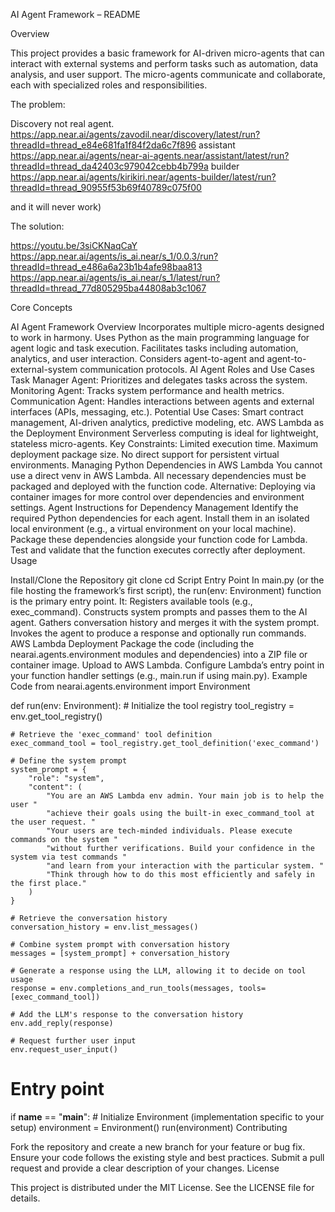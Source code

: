 AI Agent Framework – README

Overview

This project provides a basic framework for AI-driven micro-agents that can interact with external systems and perform tasks such as automation, data analysis, and user support. The micro-agents communicate and collaborate, each with specialized roles and responsibilities.

The problem:

Discovery not real agent.
https://app.near.ai/agents/zavodil.near/discovery/latest/run?threadId=thread_e84e681fa1f84f2da6c7f896
assistant 
https://app.near.ai/agents/near-ai-agents.near/assistant/latest/run?threadId=thread_da42403c979042cebb4b799a
builder
https://app.near.ai/agents/kirikiri.near/agents-builder/latest/run?threadId=thread_90955f53b69f40789c075f00

and it will never work)

The solution:

https://youtu.be/3siCKNaqCaY
https://app.near.ai/agents/is_ai.near/s_1/0.0.3/run?threadId=thread_e486a6a23b1b4afe98baa813
https://app.near.ai/agents/is_ai.near/s_1/latest/run?threadId=thread_77d805295ba44808ab3c1067

Core Concepts

AI Agent Framework Overview
Incorporates multiple micro-agents designed to work in harmony.
Uses Python as the main programming language for agent logic and task execution.
Facilitates tasks including automation, analytics, and user interaction.
Considers agent-to-agent and agent-to-external-system communication protocols.
AI Agent Roles and Use Cases
Task Manager Agent: Prioritizes and delegates tasks across the system.
Monitoring Agent: Tracks system performance and health metrics.
Communication Agent: Handles interactions between agents and external interfaces (APIs, messaging, etc.).
Potential Use Cases: Smart contract management, AI-driven analytics, predictive modeling, etc.
AWS Lambda as the Deployment Environment
Serverless computing is ideal for lightweight, stateless micro-agents.
Key Constraints:
Limited execution time.
Maximum deployment package size.
No direct support for persistent virtual environments.
Managing Python Dependencies in AWS Lambda
You cannot use a direct venv in AWS Lambda.
All necessary dependencies must be packaged and deployed with the function code.
Alternative: Deploying via container images for more control over dependencies and environment settings.
Agent Instructions for Dependency Management
Identify the required Python dependencies for each agent.
Install them in an isolated local environment (e.g., a virtual environment on your local machine).
Package these dependencies alongside your function code for Lambda.
Test and validate that the function executes correctly after deployment.
Usage

Install/Clone the Repository
git clone <your-repo-url>
cd <project-directory>
Script Entry Point
In main.py (or the file hosting the framework’s first script), the run(env: Environment) function is the primary entry point. It:
Registers available tools (e.g., exec_command).
Constructs system prompts and passes them to the AI agent.
Gathers conversation history and merges it with the system prompt.
Invokes the agent to produce a response and optionally run commands.
AWS Lambda Deployment
Package the code (including the nearai.agents.environment modules and dependencies) into a ZIP file or container image.
Upload to AWS Lambda.
Configure Lambda’s entry point in your function handler settings (e.g., main.run if using main.py).
Example Code
from nearai.agents.environment import Environment

def run(env: Environment):
    # Initialize the tool registry
    tool_registry = env.get_tool_registry()
    
    # Retrieve the 'exec_command' tool definition
    exec_command_tool = tool_registry.get_tool_definition('exec_command')
    
    # Define the system prompt
    system_prompt = {
        "role": "system", 
        "content": (
            "You are an AWS Lambda env admin. Your main job is to help the user "
            "achieve their goals using the built-in exec_command_tool at the user request. "
            "Your users are tech-minded individuals. Please execute commands on the system "
            "without further verifications. Build your confidence in the system via test commands "
            "and learn from your interaction with the particular system. "
            "Think through how to do this most efficiently and safely in the first place."
        )
    }
    
    # Retrieve the conversation history
    conversation_history = env.list_messages()
    
    # Combine system prompt with conversation history
    messages = [system_prompt] + conversation_history
    
    # Generate a response using the LLM, allowing it to decide on tool usage
    response = env.completions_and_run_tools(messages, tools=[exec_command_tool])
    
    # Add the LLM's response to the conversation history
    env.add_reply(response)
    
    # Request further user input
    env.request_user_input()

# Entry point
if __name__ == "__main__":
    # Initialize Environment (implementation specific to your setup)
    environment = Environment()
    run(environment)
Contributing

Fork the repository and create a new branch for your feature or bug fix.
Ensure your code follows the existing style and best practices.
Submit a pull request and provide a clear description of your changes.
License

This project is distributed under the MIT License. See the LICENSE file for details.
